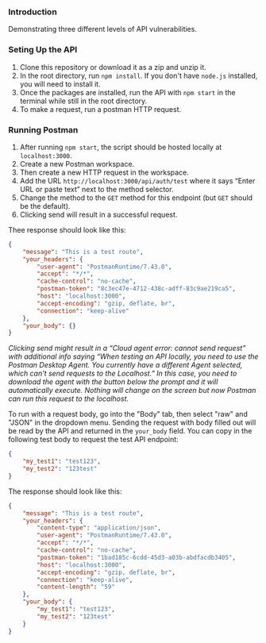 ### Introduction
Demonstrating three different levels of API vulnerabilities.


### Seting Up the API

1. Clone this repository or download it as a zip and unzip it.
2. In the root directory, run `npm install`. If you don't have `node.js` installed, you will need to install it.
2. Once the packages are installed, run the API with `npm start` in the terminal while still in the root directory.
3. To make a request, run a postman HTTP request.

### Running Postman
1. After running `npm start`, the script should be hosted locally at `localhost:3000`.
2. Create a new Postman workspace.
3. Then create a new HTTP request in the workspace.
4. Add the URL `http://localhost:3000/api/auth/test` where it says “Enter URL or paste text” next to the method selector.
5. Change the method to the `GET` method for this endpoint (but `GET` should be the default).
6. Clicking send will result in a successful request.

Thee response should look like this:

```JSON
{
    "message": "This is a test route",
    "your_headers": {
        "user-agent": "PostmanRuntime/7.43.0",
        "accept": "*/*",
        "cache-control": "no-cache",
        "postman-token": "8c3ec47e-4712-438c-adff-83c9ae219ca5",
        "host": "localhost:3000",
        "accept-encoding": "gzip, deflate, br",
        "connection": "keep-alive"
    },
    "your_body": {}
}
```

_Clicking send might result in a “Cloud agent error: cannot send request” with additional info saying “When testing an API locally, you need to use the Postman Desktop Agent. You currently have a different Agent selected, which can’t send requests to the Localhost.” In this case, you need to download the agent with the button below the prompt and it will automatically execute. Nothing will change on the screen but now Postman can run this request to the localhost._

To run with a request body, go into the "Body" tab, then select "raw" and "JSON" in the dropdown menu. Sending the request with body filled out will be read by the API and returned in the `your_body` field. You can copy in the following test body to request the test API endpoint:

```JSON
{
    "my_test1": "test123",
    "my_test2": "123test"
}
```

The response should look like this:

```JSON
{
    "message": "This is a test route",
    "your_headers": {
        "content-type": "application/json",
        "user-agent": "PostmanRuntime/7.43.0",
        "accept": "*/*",
        "cache-control": "no-cache",
        "postman-token": "1bad185c-6cdd-45d3-a03b-abdfacdb3405",
        "host": "localhost:3000",
        "accept-encoding": "gzip, deflate, br",
        "connection": "keep-alive",
        "content-length": "59"
    },
    "your_body": {
        "my_test1": "test123",
        "my_test2": "123test"
    }
}
```